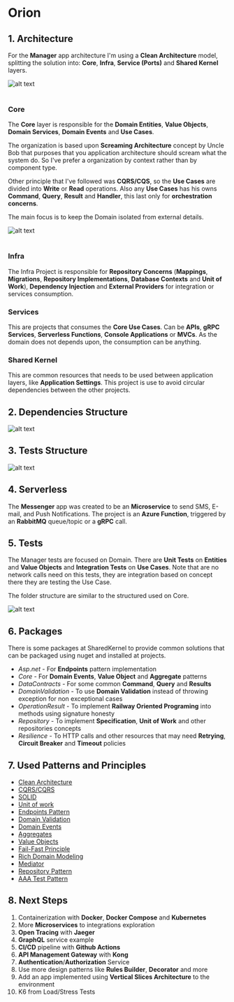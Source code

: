 # Orion

## 1. Architecture

For the **Manager** app architecture I'm using a **Clean Architecture** model, splitting the solution into: **Core**, **Infra**, **Service (Ports)** and **Shared Kernel** layers.

![alt text](src/Images/CleanArchitecture.jpg "Clean Architecture by Uncle Bob")
<br>
<br>

### Core
The **Core** layer is responsible for the **Domain Entities**, **Value Objects**, **Domain Services**, **Domain Events** and **Use Cases**.

The organization is based upon **Screaming Architecture** concept by Uncle Bob that purposes that you application architecture should scream what the system do. So I've prefer a organization by context rather than by component type.

Other principle that I've followed was **CQRS/CQS**, so the **Use Cases** are divided into **Write** or **Read** operations. Also any **Use Cases** has his owns **Command**, **Query**, **Result** and **Handler**, this last only for **orchestration concerns**.

The main focus is to keep the Domain isolated from external details.
<br>

![alt text](src/Images/ScreamingArchitecture.png "Screaming Architecture by Uncle Bob")
<br>
<br>

### Infra
The Infra Project is responsible for **Repository Concerns** (**Mappings**, **Migrations**, **Repository Implementations**, **Database Contexts** and **Unit of Work**), **Dependency Injection** and **External Providers** for integration or services consumption.

### Services
This are projects that consumes the **Core Use Cases**. Can be **APIs**, **gRPC Services**, **Serverless Functions**, **Console Applications** or **MVCs**. As the domain does not depends upon, the consumption can be anything.

### Shared Kernel
This are common resources that needs to be used between application layers, like **Application Settings**. This project is use to avoid circular dependencies between the other projects.

## 2. Dependencies Structure

![alt text](src/Images/Dependencies.png "Dependencies Structure")

## 3. Tests Structure

![alt text](src/Images/TestDependencies.png "Tests Dependencies Structure")

## 4. Serverless
The **Messenger** app was created to be an **Microservice** to send SMS, E-mail, and Push Notifications. The project is an **Azure Function**, triggered by an **RabbitMQ** queue/topic or a **gRPC** call.

## 5. Tests 
The Manager tests are focused on Domain. There are **Unit Tests** on **Entities** and **Value Objects** and **Integration Tests** on **Use Cases**. Note that are no network calls need on this tests, they are integration based on concept there they are testing the Use Case. 

The folder structure are similar to the structured used on Core.

![alt text](src/Images/TestStructureFolder.png "Tests Folder Structure")

## 6. Packages
There is some packages at SharedKernel to provide common solutions that can be packaged using nuget and installed at projects.

- _Asp.net_ - For **Endpoints** pattern implementation
- _Core_ - For **Domain Events**, **Value Object** and **Aggregate** patterns
- _DataContracts_ - For some common **Command**, **Query** and **Results**
- _DomainValidation_ - To use **Domain Validation** instead of throwing exception for non exceptional cases
- _OperationResult_ - To implement **Railway Oriented Programing** into methods using signature honesty
- _Repository_ - To implement **Specification**, **Unit of Work** and other repositories concepts
- _Resilience_ - To HTTP calls and other resources that may need **Retrying**, **Circuit Breaker** and **Timeout** policies

## 7. Used Patterns and Principles
- [Clean Architecture](https://blog.cleancoder.com/)
- [CQRS/CQRS](https://martinfowler.com/bliki/CQRS.html)
- [SOLID](https://blog.cleancoder.com/uncle-bob/2020/10/18/Solid-Relevance.html)
- [Unit of work](https://medium.com/@martinstm/unit-of-work-net-core-652f9b6cf894)
- [Endpoints Pattern](https://ardalis.com/mvc-controllers-are-dinosaurs-embrace-api-endpoints/)
- [Domain Validation](https://martinfowler.com/articles/replaceThrowWithNotification.html)
- [Domain Events](https://docs.microsoft.com/en-us/dotnet/architecture/microservices/microservice-ddd-cqrs-patterns/domain-events-design-implementation)
- [Aggregates](https://martinfowler.com/bliki/DDD_Aggregate.html)
- [Value Objects](https://martinfowler.com/bliki/ValueObject.html)
- [Fail-Fast Principle](https://enterprisecraftsmanship.com/posts/fail-fast-principle/)
- [Rich Domain Modeling](https://blog.codecentric.de/en/2019/10/ddd-vs-anemic-domain-models/)
- [Mediator](https://refactoring.guru/design-patterns/mediator)
- [Repository Pattern](https://docs.microsoft.com/en-us/dotnet/architecture/microservices/microservice-ddd-cqrs-patterns/infrastructure-persistence-layer-design)
- [AAA Test Pattern](https://medium.com/@pjbgf/title-testing-code-ocd-and-the-aaa-pattern-df453975ab80)

## 8. Next Steps
1. Containerization with **Docker**, **Docker Compose** and **Kubernetes**
2. More **Microservices** to integrations exploration
3. **Open Tracing** with **Jaeger**
4. **GraphQL** service example
5. **CI/CD** pipeline with **Github Actions**
6. **API Management Gateway** with **Kong**
7. **Authentication**/**Authorization** Service
8. Use more design patterns like **Rules Builder**, **Decorator** and more
9. Add an app implemented using **Vertical Slices Architecture** to the environment
10. K6 from Load/Stress Tests